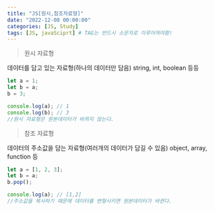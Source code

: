 ```yaml
---
title: "JS[원시,참조자료형]"
date: "2022-12-08 00:00:00"
categories: [JS, Study]
tags: [JS, javaSciprt] # TAG는 반드시 소문자로 이루어져야함!
---
```


> 원시 자료형

데이터를 담고 있는 자료형(하나의 데이터만 담음)
string, int, boolean 등등

```javascript
let a = 1;
let b = a;
b = 3;

console.log(a); // 1
console.log(b); // 3
//원시 자료형은 원본데이터가 바뀌지 않는다.
```

> 참조 자료형

데이터의 주소값을 담는 자료형(여러개의 데이터가 담길 수 있음)
object, array, function 등

```javascript
let a = [1, 2, 3];
let b = a;
b.pop();

console.log(a); // [1,2]
//주소값을 복사하기 때문에 데이터를 변형시키면 원본데이터가 바뀐다.
```
